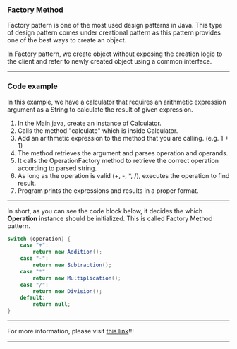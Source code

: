 ### Factory Method

Factory pattern is one of the most used design patterns in Java. This type of design pattern comes under creational pattern as this pattern provides one of the best ways to create an object.

In Factory pattern, we create object without exposing the creation logic to the client and refer to newly created object using a common interface.
___
### Code example 

In this example, we have a calculator that requires an arithmetic expression argument as a String to calculate the result of given expression.

1. In the Main.java, create an instance of Calculator.
2. Calls the method "calculate" which is inside Calculator.
3. Add an arithmetic expression to the method that you are calling. (e.g. 1 + 1)
4. The method retrieves the argument and parses operation and operands.
5. It calls the OperationFactory method to retrieve the correct operation according to parsed string.
6. As long as the operation is valid (+, -, *, /), executes the operation to find result.
7. Program prints the expressions and results in a proper format.
___
In short, as you can see the code block below, it decides the which **Operation** instance should be initialized. This is called Factory Method pattern.
```java
switch (operation) {
    case "+":
        return new Addition();
    case "-":
        return new Subtraction();
    case "*":
        return new Multiplication();
    case "/":
        return new Division();
    default:
        return null;
}
```
___
For more information, please visit [this link](https://refactoring.guru/design-patterns/factory-method)!!!
___